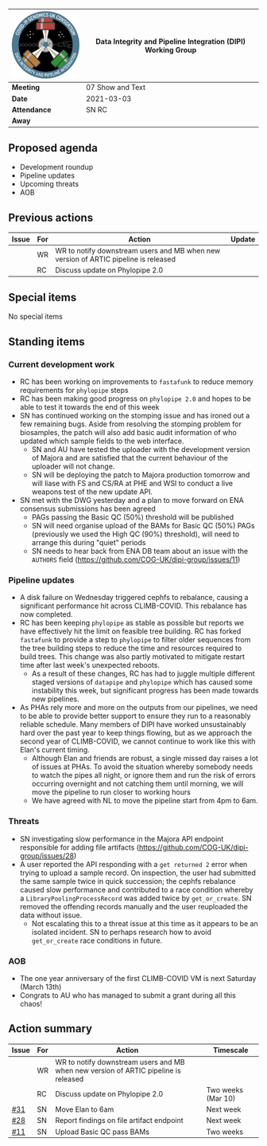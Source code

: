 | <img src="/assets/dipi.png" alt="DIPI Badge" width="150">      | Data Integrity and Pipeline Integration (DIPI) Working Group |
| -------------- | -------------------- |
| **Meeting**    | 07 Show and Text     |
| **Date**       | 2021-03-03           |
| **Attendance** | SN RC                |
| **Away**       |                      |

## Proposed agenda

* Development roundup
* Pipeline updates
* Upcoming threats
* AOB

## Previous actions

| Issue | For | Action          | Update          |
|-------|-----|-----------------|--------------------|
| | WR | WR to notify downstream users and MB when new version of ARTIC pipeline is released | |
| | RC | Discuss update on Phylopipe 2.0 | |

## Special items

No special items

## Standing items

### Current development work

* RC has been working on improvements to `fastafunk` to reduce memory requirements for `phylopipe` steps
* RC has been making good progress on `phylopipe 2.0` and hopes to be able to test it towards the end of this week
* SN has continued working on the stomping issue and has ironed out a few remaining bugs. Aside from resolving the stomping problem for biosamples, the patch will also add basic audit information of who updated which sample fields to the web interface.
    * SN and AU have tested the uploader with the development version of Majora and are satisfied that the current behaviour of the uploader will not change.
    * SN will be deploying the patch to Majora production tomorrow and will liase with FS and CS/RA at PHE and WSI to conduct a live weapons test of the new update API.
* SN met with the DWG yesterday and a plan to move forward on ENA consensus submissions has been agreed
    * PAGs passing the Basic QC (50%) threshold will be published
    * SN will need organise upload of the BAMs for Basic QC (50%) PAGs (previously we used the High QC (90%) threshold), will need to arrange this during "quiet" periods
    * SN needs to hear back from ENA DB team about an issue with the `AUTHORS` field (https://github.com/COG-UK/dipi-group/issues/11)

### Pipeline updates

* A disk failure on Wednesday triggered cephfs to rebalance, causing a significant performance hit across CLIMB-COVID. This rebalance has now completed.
* RC has been keeping `phylopipe` as stable as possible but reports we have effectively hit the limit on feasible tree building. RC has forked `fastafunk` to provide a step to `phylopipe` to filter older sequences from the tree building steps to reduce the time and resources required to build trees. This change was also partly motivated to mitigate restart time after last week's unexpected reboots.
    * As a result of these changes, RC has had to juggle multiple different staged versions of `datapipe` and `phylopipe` which has caused some instability this week, but significant progress has been made towards new pipelines.
* As PHAs rely more and more on the outputs from our pipelines, we need to be able to provide better support to ensure they run to a reasonably reliable schedule. Many members of DIPI have worked unsustainably hard over the past year to keep things flowing, but as we approach the second year of CLIMB-COVID, we cannot continue to work like this with Elan's current timing.
    * Although Elan and friends are robust, a single missed day raises a lot of issues at PHAs. To avoid the situation whereby somebody needs to watch the pipes all night, or ignore them and run the risk of errors occurring overnight and not catching them until morning, we will move the pipeline to run closer to working hours
    * We have agreed with NL to move the pipeline start from 4pm to 6am.


### Threats

* SN investigating slow performance in the Majora API endpoint responsible for adding file artifacts (https://github.com/COG-UK/dipi-group/issues/28)
* A user reported the API responding with a `get returned 2` error when trying to upload a sample record. On inspection, the user had submitted the same sample twice in quick succession; the cephfs rebalance caused slow performance and contributed to a race condition whereby a `LibraryPoolingProcessRecord` was added twice by `get_or_create`. SN removed the offending records manually and the user reuploaded the data without issue.
    * Not escalating this to a threat issue at this time as it appears to be an isolated incident. SN to perhaps research how to avoid `get_or_create` race conditions in future.

### AOB

* The one year anniversary of the first CLIMB-COVID VM is next Saturday (March 13th)
* Congrats to AU who has managed to submit a grant during all this chaos!


## Action summary

| Issue | For | Action          | Timescale          |
|-------|-----|-----------------|--------------------|
| | WR | WR to notify downstream users and MB when new version of ARTIC pipeline is released | |
| | RC | Discuss update on Phylopipe 2.0 | Two weeks (Mar 10) |
| [#31](https://github.com/COG-UK/dipi-group/issues/31) | SN | Move Elan to 6am | Next week |
| [#28](https://github.com/COG-UK/dipi-group/issues/28) | SN | Report findings on file artifact endpoint | Next week |
| [#11](https://github.com/COG-UK/dipi-group/issues/11) | SN | Upload Basic QC pass BAMs | Two weeks |
